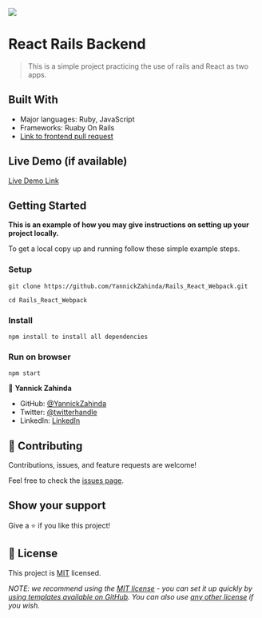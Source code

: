 ![](https://img.shields.io/badge/Microverse-blueviolet)

# React Rails Backend

> This is a simple project practicing the use of rails and React as two apps.


## Built With

- Major languages: Ruby, JavaScript
- Frameworks: Ruaby On Rails
- [Link to frontend pull request](https://github.com/YannickZahinda/React-Rails)


## Live Demo (if available)

[Live Demo Link](https://livedemo.com)


## Getting Started

**This is an example of how you may give instructions on setting up your project locally.**


To get a local copy up and running follow these simple example steps.


### Setup

`git clone https://github.com/YannickZahinda/Rails_React_Webpack.git`

`cd Rails_React_Webpack`

### Install
`npm install to install all dependencies`

### Run on browser

``npm start``

👤 **Yannick Zahinda**

- GitHub: [@YannickZahinda](https://github.com/YannickZahinda)
- Twitter: [@twitterhandle](https://twitter.com/ZahindaY)
- LinkedIn: [LinkedIn](https://linkedin.com/in/Yannickmulikuza/)


## 🤝 Contributing

Contributions, issues, and feature requests are welcome!

Feel free to check the [issues page](../../issues/).

## Show your support

Give a ⭐️ if you like this project!

## 📝 License

This project is [MIT](./LICENSE) licensed.

_NOTE: we recommend using the [MIT license](https://choosealicense.com/licenses/mit/) - you can set it up quickly by [using templates available on GitHub](https://docs.github.com/en/communities/setting-up-your-project-for-healthy-contributions/adding-a-license-to-a-repository). You can also use [any other license](https://choosealicense.com/licenses/) if you wish._
